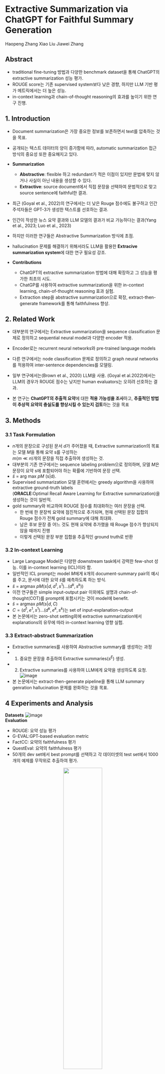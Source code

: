 # Extractive Summarization via ChatGPT for Faithful Summary Generation
Haopeng Zhang Xiao Liu Jiawei Zhang

## Abstract
- traditional fine-tuning 방법과 다양한 benchmark dataset을 통해 ChatGPT의 extractive summarization 성능 평가.
- ROUGE score는 기존 supervised system보다 낮은 경향, 하지만 LLM 기반 평가 메트릭에서는 더 높은 성능.
- in-context learning과 chain-of-thought reasoning의 효과를 높이기 위한 연구 진행.
  
## 1. Introduction
- Document summarization은 가장 중요한 정보를 보존하면서 text를 압축하는 것을 목표.
  
- 공개되는 텍스트 데이터의 양이 증가함에 따라, automatic summarization 접근 방식의 중요성 또한 중요해지고 있다.
- **Summarization**
  - **Abstractive**: flexible 하고 redundant가 적은 이점이 있지만 문법에 맞지 않거나 사실이 아닌 내용을 생성할 수 있다.
  - **Extractive**: source document에서 직접 문장을 선택하여 문법적으로 맞고 source sentence에 faithful한 결과.
- 최근 (Goyal et al., 2022)의 연구에서는 더 낮은 Rouge 점수에도 불구하고 인간 주석자들은 GPT-3가 생성한 텍스트를 선호하는 결과.
- 인간이 작성한 뉴스 요약 결과와 LLM 모델의 결과가 비교 가능하다는 결과(Yang et al., 2023; Luo et al., 2023)
- 하지만 이러한 연구들은 Abstractive Summarization 방식에 초점.
- hallucination 문제를 해결하기 위해서라도 LLM을 활용한 **Extracive summarization system**에 대한 연구 필요성 강조.
- **Contributions**
  - ChatGPT의 extractive summarization 방법에 대해 확장하고 그 성능을 평가한 최초의 시도. 
  -  ChatGP를 사용하여 extractive summarization을 위한 in-context learning, chain-of-thought reasoning 효과 실험.
  -  Extraction step을 abstractive summarization으로 확장, extract-then-generate framework를 통해 faithfulness 향상.
## 2. Related Work
- 대부분의 연구에서는 Extractive summarization을 sequence classification 문제로 정의하고 sequential neural model과 다양한 encoder 적용.

- Encoder로는 recurrent neural networks와 pre-trained language models
- 다른 연구에서는 node classification 문제로 정의하고 graph neural networks를 적용하여 inter-sentence dependencies를 모델링.
- 일부 연구에서는(Brown et al., 2020) LLM을 사용. (Goyal et al.2022)에서는 LLM의 경우가 ROUGE 점수는 낮지만 human evaluators는 오히려 선호하는 결과.
- 본 연구는 **ChatGPT의 추출적 요약**에 대한 **적용 가능성을 조사**하고, **추출적인 방법이 추상적 요약의 충실도를 향상시킬 수 있는지 검토**하는 것을 목표
## 3. Methods

### 3.1 Task Formulation
- $n$개의 문장으로 구성된 문서 $d$가 주어졌을 때, Extractive summarization의 목표는 모델 $M$을 통해 요약 s를 구성하는 <br/>$m(m	\ll n)$개의 문장을 직접 추출하여 생성하는 것.
- 대부분의 기존 연구에서는 sequence labeling problem으로 정의하며, 모델 $M$은 문장이 요약 s에 포함되어야 하는 확률에 기반하여 문장 선택.
- $\hat{s}$ = arg max $pM$ (s|d).
- Supervised summarization 모델 훈련에서는 greedy algorithm을 사용하여 extractive ground-truth labels<br/>(**ORACLE**:Optimal Recall Aware Learning for Extractive summarization)을 생성하는 것이 일반적.
- gold summary와 비교하여 ROUGE 점수를 최대화하는 여러 문장을 선택.
  - 한 번에 한 문장씩 요약에 점진적으로 추가되며, 현재 선택된 문장 집합의 Rouge 점수가 전체 gold summary에 대해 최대화.
  - 남은 후보 문장 중 어느 것도 현재 요약에 추가했을 때 Rouge 점수가 향상되지 않을 때까지 진행
  - 이렇게 선택된 문장 부분 집합을 추출적인 ground truth로 반환
### 3.2 In-context Learning
- Large Language Model은 다양한 downstream task에서 강력한 few-shot 성능. 이를 in-context learning (ICL)이라 함.
- 일반적인 ICL prompt는 model $M$에게 $k$개의 document-summary pair의 예시를 주고, 문서에 대한 요약 $\hat{s}$를 예측하도록 하는 방식.
- $\hat{s}$ = argmax $pM(s|d, {d^1,s^1)...(d^k,s^k)})$
- 이전 연구들은 simple input-output pair 이외에도 설명과 chain-of-thought(COT)를 prompt에 포함시키는 것이 model에 benefit.
- $\hat{s}$ = argmax $pM(s|d,C)$
- $C = {(d^1,e^1,s^1)...(d^k,e^k,s^k)}$는 set of input-explanation-output
- 본 논문에서는 zero-shot setting외에 extractive summarization에서 explanations의 유무에 따라 in-context learning 영향 실험.
### 3.3 Extract-abstract Summarization
- Extractive summaries를 사용하여 Abstractive summary를 생성하는 과정
- 1. 중요한 문장을 추출하여 Extractive summaries($s^E$) 생성.
- 2. Extractive summaries를 사용하여 LLM에게 요약을 생성하도록 요청.<br/>
![image](https://github.com/in-sukim/NLP-Paper/assets/43094223/83d33da6-5839-4910-950a-d3cf05a93056)<br/>
- 본 논문에서는 extract-then-generate pipeline을 통해 LLM summary genration hallucination 문제를 완화하는 것을 목표.

## 4 Experiments and Analysis
**Datasets**
![image](https://github.com/in-sukim/NLP-Paper/assets/43094223/1fda19dc-512b-4218-8f68-d2db440033d1)<br/>
**Evaluation**
- ROUGE: 요약 성능 평가
- G-EVAL:GPT-based evaluation metric
- FactCC: 요약의 faithfulness 평가
- QuestEval: 요약의 faithfulness 평가
- 50개의 dev set에서 best prompt를 선택하고 각 데이터셋의 test set에서 1000개의 예제를 무작위로 추출하여 평가. <br/>
<p align="center">
  <img src= "https://github.com/in-sukim/NLP-Paper/assets/43094223/3d07a354-462c-4145-82a9-391959902aa6" align="center" width="50%" height="50%"> 
</p>


### 4.1 Experiments and Analysis
![image](https://github.com/in-sukim/NLP-Paper/assets/43094223/fc173e78-4039-4748-9fa0-bd32cb0811b6)

### 4.2 Experiment Settings

### 4.3 Extract Then Generate


### 4.4 Positional Bias


## 5 Conclusion
